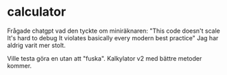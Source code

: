 # calculator
Frågade chatgpt vad den tyckte om miniräknaren:
"This code doesn't scale
It's hard to debug
It violates basically every modern best practice"
Jag har aldrig varit mer stolt.

Ville testa göra en utan att "fuska".
Kalkylator v2 med bättre metoder kommer.
